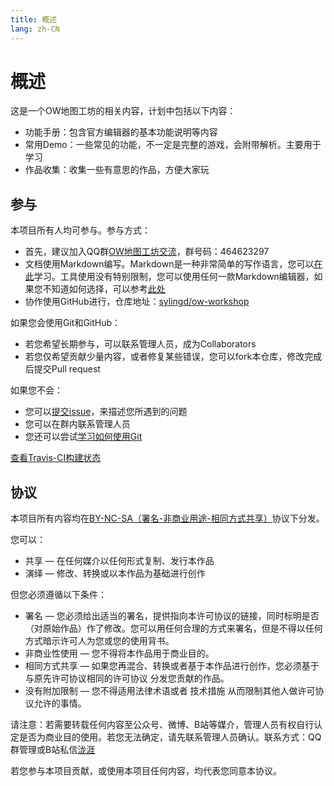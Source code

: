 ```yaml
---
title: 概述
lang: zh-CN
---
```


# 概述

这是一个OW地图工坊的相关内容，计划中包括以下内容：

* 功能手册：包含官方编辑器的基本功能说明等内容
* 常用Demo：一些常见的功能，不一定是完整的游戏，会附带解析。主要用于学习
* 作品收集：收集一些有意思的作品，方便大家玩

## 参与

本项目所有人均可参与。参与方式：

* 首先，建议加入QQ群[OW地图工坊交流](https://jq.qq.com/?_wv=1027&k=5J2QSeu)，群号码：464623297
* 文档使用Markdown编写。Markdown是一种非常简单的写作语言，您可以[在此](https://www.jianshu.com/p/191d1e21f7ed)学习。工具使用没有特别限制，您可以使用任何一款Markdown编辑器，如果您不知道如何选择，可以参考[此处](https://www.zhihu.com/question/19637157)
* 协作使用GitHub进行，仓库地址：[sylingd/ow-workshop](https://github.com/sylingd/ow-workshop)

如果您会使用Git和GitHub：

* 若您希望长期参与，可以联系管理人员，成为Collaborators
* 若您仅希望贡献少量内容，或者修复某些错误，您可以fork本仓库，修改完成后提交Pull request

如果您不会：

* 您可以[提交issue](https://github.com/sylingd/ow-workshop/issues/new)，来描述您所遇到的问题
* 您可以在群内联系管理人员
* 您还可以尝试[学习如何使用Git](https://blog.sylingd.com/archives/346.html)

[查看Travis-CI构建状态](https://travis-ci.org/sylingd/ow-workshop)

## 协议

本项目所有内容均在[BY-NC-SA（署名-非商业用途-相同方式共享）](https://creativecommons.org/licenses/by-nc-sa/4.0/deed.zh)协议下分发。

您可以：
* 共享 — 在任何媒介以任何形式复制、发行本作品
* 演绎 — 修改、转换或以本作品为基础进行创作

但您必须遵循以下条件：
* 署名 — 您必须给出适当的署名，提供指向本许可协议的链接，同时标明是否（对原始作品）作了修改。您可以用任何合理的方式来署名，但是不得以任何方式暗示许可人为您或您的使用背书。
* 非商业性使用 — 您不得将本作品用于商业目的。
* 相同方式共享 — 如果您再混合、转换或者基于本作品进行创作，您必须基于与原先许可协议相同的许可协议 分发您贡献的作品。
* 没有附加限制 — 您不得适用法律术语或者 技术措施 从而限制其他人做许可协议允许的事情。

请注意：若需要转载任何内容至公众号、微博、B站等媒介，管理人员有权自行认定是否为商业目的使用。若您无法确定，请先联系管理人员确认。联系方式：QQ群管理或B站私信[泷涯](https://space.bilibili.com/2002598)

若您参与本项目贡献，或使用本项目任何内容，均代表您同意本协议。